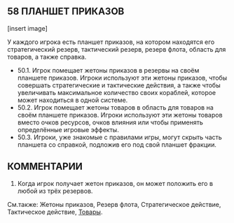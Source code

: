 58 ПЛАНШЕТ ПРИКАЗОВ
---

[insert image]

У каждого игрока есть планшет приказов, на котором находятся его стратегический резерв, тактический резерв, резерв флота, область для товаров, а также справка.
* 50.1. Игрок помещает жетоны приказов в резервы на своём планшете приказов. Игроки 
используют эти жетоны приказов, чтобы совершать стратегические и тактические действия, а также чтобы увеличивать максимальное количество своих кораблей, которое может находиться в одной системе.
* 50.2. Игрок помещает жетоны товаров в область для товаров на своём планшете приказов. Игроки используют эти жетоны товаров вместо очков ресурсов, очков влияния или чтобы применять определённые игровые эффекты.
* 50.3. Игроки, уже знакомые с правилами игры, могут скрыть часть планшета со справкой, подложив его под свой планшет фракции.

КОММЕНТАРИИ
---
1) Когда игрок получает жетон приказов, он может положить его в любой из трёх резервов.

См.также: Жетоны приказов, Резерв флота, Стратегическое действие, Тактическое действие, [Товары](trage_goods.md).

